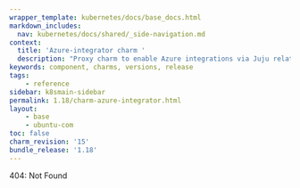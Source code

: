 ```yaml
---
wrapper_template: kubernetes/docs/base_docs.html
markdown_includes:
  nav: kubernetes/docs/shared/_side-navigation.md
context:
  title: 'Azure-integrator charm '
  description: "Proxy charm to enable Azure integrations via Juju relations.\n"
keywords: component, charms, versions, release
tags:
    - reference
sidebar: k8smain-sidebar
permalink: 1.18/charm-azure-integrator.html
layout:
    - base
    - ubuntu-com
toc: false
charm_revision: '15'
bundle_release: '1.18'
---
```

404: Not Found
